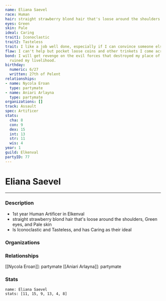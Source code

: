 ```yaml
---
name: Eliana Saevel
race: Human
hair: straight strawberry blond hair that's loose around the shoulders
eyes: Green
skin: Pale
ideal: Caring
trait1: Iconoclastic
trait2: Tasteless
trait: I like a job well done, especially if I can convince someone else to do it.
flaw: I can't help but pocket loose coins and other trinkets I come across.
bond: I will get revenge on the evil forces that destroyed my place of business and
  ruined my livelihood.
birthday:
  numeric: 6/27
  written: 27th of Pelent
relationships:
- name: Nycola Eroan
  type: partymate
- name: Aniari Arlayna
  type: partymate
organizations: []
track: Assault
spec: Artificer
stats:
  cha: 8
  con: 9
  dex: 15
  int: 13
  str: 11
  wis: 4
year: 1
guild: Elkenval
partyID: 77
---
```

# Eliana Saevel
---
### Description
- 1st year Human Artificer in Elkenval
- straight strawberry blond hair that's loose around the shoulders, Green eyes, and Pale skin
- Is Iconoclastic and Tasteless, and has Caring as their ideal

### Organizations
### Relationships
[[Nycola Eroan]]: partymate
[[Aniari Arlayna]]: partymate
### Stats
```statblock
name: Eliana Saevel
stats: [11, 15, 9, 13, 4, 8]
```